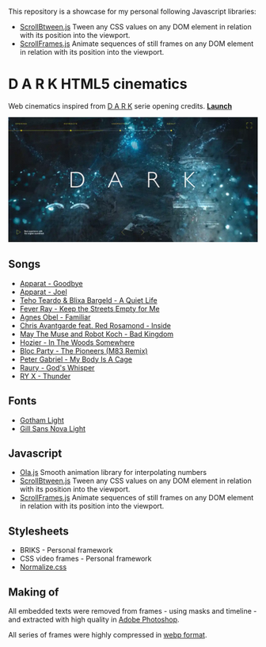This repository is a showcase for my personal following Javascript libraries:

*   [ScrollBtween.js](https://github.com/olivier3lanc/Scroll-Btween) Tween any CSS values on any DOM element in relation with its position into the viewport.
*   [ScrollFrames.js](https://github.com/olivier3lanc/Scroll-Frames) Animate sequences of still frames on any DOM element in relation with its position into the viewport.

# D A R K HTML5 cinematics

Web cinematics inspired from [D A R K](https://www.netflix.com/fr/title/80100172) serie opening credits. **[Launch](https://olivier3lanc.github.io/folio-dark)**

[![D A R K](img/dark-cinematics.webp)](https://olivier3lanc.github.io/folio-dark)

## Songs
    
*   [Apparat - Goodbye](https://www.apparat.net)
*   [Apparat - Joel](https://www.apparat.net)
*   [Teho Teardo & Blixa Bargeld - A Quiet Life](http://www.tehoteardo.com/en/opera/album/teho-teardo-blixa-bargeld/)
*   [Fever Ray - Keep the Streets Empty for Me](https://feverray.com/)
*   [Agnes Obel - Familiar](https://www.agnesobel.com/)
*   [Chris Avantgarde feat. Red Rosamond - Inside](https://soundcloud.com/chrisavantgarde/chris-avantgarde-feat-red-rosamond-inside)
*   [May The Muse and Robot Koch - Bad Kingdom](https://www.youtube.com/watch?v=FMemllFAw2o)
*   [Hozier - In The Woods Somewhere](https://www.youtube.com/watch?v=XlfCfEfbO48)
*   [Bloc Party - The Pioneers (M83 Remix)](https://www.youtube.com/watch?v=K-esZZBKp1c)
*   [Peter Gabriel - My Body Is A Cage](https://www.youtube.com/watch?v=PkNtBuwWq_o)
*   [Raury - God's Whisper](https://www.youtube.com/watch?v=Bh1XRH4HrOY)
*   [RY X - Thunder](https://www.youtube.com/watch?v=Nx-bsD8DgZM)

## Fonts
    
*   [Gotham Light](https://www.typography.com/fonts/gotham/styles)
*   [Gill Sans Nova Light](https://www.linotype.com/fr/1603102/gill-sans-nova-light-product.html)

## Javascript

*   [Ola.js](https://github.com/franciscop/ola) Smooth animation library for interpolating numbers 
*   [ScrollBtween.js](https://github.com/olivier3lanc/Scroll-Btween) Tween any CSS values on any DOM element in relation with its position into the viewport.
*   [ScrollFrames.js](https://github.com/olivier3lanc/Scroll-Frames) Animate sequences of still frames on any DOM element in relation with its position into the viewport.

## Stylesheets
    
*   BRIKS - Personal framework
*   CSS video frames - Personal framework
*   [Normalize.css](https://necolas.github.io/normalize.css/)

## Making of

All embedded texts were removed from frames - using masks and timeline - and extracted with high quality in [Adobe Photoshop](https://www.adobe.com/fr/products/photoshop.html).

All series of frames were highly compressed in [webp format](https://en.wikipedia.org/wiki/WebP).
